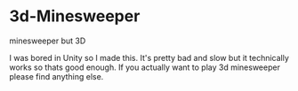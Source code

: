 # 3d-Minesweeper
minesweeper but 3D

I was bored in Unity so I made this. It's pretty bad and slow but it technically works so thats good enough.
If you actually want to play 3d minesweeper please find anything else.
